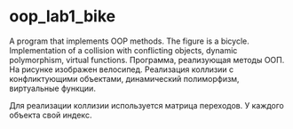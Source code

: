 # oop_lab1_bike
A program that implements OOP methods. The figure is a bicycle. Implementation of a collision with conflicting objects, dynamic polymorphism, virtual functions.
Программа, реализующая методы ООП. На рисунке изображен велосипед. Реализация коллизии с конфликтующими объектами, динамический полиморфизм, виртуальные функции.

Для реализации коллизии используется матрица переходов. У каждого объекта свой индекс.
